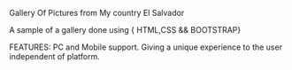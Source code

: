 Gallery Of Pictures from My country El Salvador


A sample of a gallery done using { HTML,CSS && BOOTSTRAP}

FEATURES:   PC and Mobile support. Giving a unique experience to the user independent of platform. 
